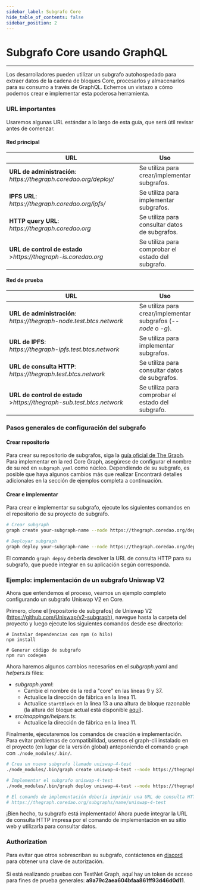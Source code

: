 ```yaml
---
sidebar_label: Subgrafo Core
hide_table_of_contents: false
sidebar_position: 2
---
```


# Subgrafo Core usando GraphQL

---

Los desarrolladores pueden utilizar un subgrafo autohospedado para extraer datos de la cadena de bloques Core, procesarlos y almacenarlos para su consumo a través de GraphQL. Echemos un vistazo a cómo podemos crear e implementar esta poderosa herramienta.

### URL importantes

Usaremos algunas URL estándar a lo largo de esta guía, que será útil revisar antes de comenzar.

#### Red principal

<table><thead><tr><th width="342">URL</th><th>Uso</th></tr></thead><tbody><tr><td><strong>URL de administración</strong>: <em>https://thegraph.coredao.org/deploy/</em></td><td>Se utiliza para crear/implementar subgrafos.</td></tr><tr><td><strong>IPFS URL</strong>: <em>https://thegraph.coredao.org/ipfs/</em></td><td>Se utiliza para implementar subgrafos.</td></tr><tr><td><strong>HTTP query URL</strong>: <em>https://thegraph.coredao.org</em></td><td>Se utiliza para consultar datos de subgrafos.</td></tr><tr><td><strong>URL de control de estado</strong><br/>><em>https://thegraph-is.coredao.org</em></td><td>Se utiliza para comprobar el estado del subgrafo.</td></tr></tbody></table>

#### Red de prueba

<table><thead><tr><th width="345">URL</th><th>Uso</th></tr></thead><tbody><tr><td><strong>URL de administración</strong>: <br/><em>https://thegraph-node.test.btcs.network</em></td><td>Se utiliza para crear/implementar subgrafos (<em>--node</em> o <em>-g</em>).</td></tr><tr><td><strong>URL de IPFS</strong>: <br/><em>https://thegraph-ipfs.test.btcs.network</em></td><td>Se utiliza para implementar subgrafos.</td></tr><tr><td><strong>URL de consulta HTTP</strong>: <br/><em>https://thegraph.test.btcs.network</em></td><td>Se utiliza para consultar datos de subgrafos.</td></tr><tr><td><strong>URL de control de estado</strong><br/>><em>https://thegraph-sub.test.btcs.network</em></td><td>Se utiliza para comprobar el estado del subgrafo.</td></tr></tbody></table>

### Pasos generales de configuración del subgrafo

#### Crear repositorio

Para crear su repositorio de subgrafos, siga la [guía oficial de The Graph](https://thegraph.com/docs/en/developing/creating-a-subgraph/). Para implementar en la red Core Graph, asegúrese de configurar el nombre de su red en `subgraph.yaml` como núcleo. Dependiendo de su subgrafo, es posible que haya algunos cambios más que realizar Encontrará detalles adicionales en la sección de ejemplos completa a continuación.

#### Crear e implementar

Para crear e implementar su subgrafo, ejecute los siguientes comandos en el repositorio de su proyecto de subgrafo.

```bash
# Crear subgraph
graph create your-subgraph-name --node https://thegraph.coredao.org/deploy/

# Deployar subgraph
graph deploy your-subgraph-name --node https://thegraph.coredao.org/deploy/ --ipfs https://thegraph.coredao.org/ipfs/
```

El comando `graph depoy` debería devolver la URL de consulta HTTP para su subgrafo, que puede integrar en su aplicación según corresponda.

### Ejemplo: implementación de un subgrafo Uniswap V2

Ahora que entendemos el proceso, veamos un ejemplo completo configurando un subgrafo Uniswap V2 en Core.

Primero, clone el [repositorio de subgrafos] de Uniswap V2 (https://github.com/Uniswap/v2-subgraph), navegue hasta la carpeta del proyecto y luego ejecute los siguientes comandos desde ese directorio:

```
# Instalar dependencias con npm (o hilo)
npm install

# Generar código de subgrafo
npm run codegen
```

Ahora haremos algunos cambios necesarios en el
_subgraph.yaml_ and _helpers.ts_ files:

- _subgraph.yaml_:
  - Cambie el nombre de la red a "core" en las líneas 9 y 37.
  - Actualice la dirección de fábrica en la línea 11.
  - Actualice `startBlock` en la línea 13 a una altura de bloque razonable (la altura del bloque actual está disponible [aquí](https://scan.coredao.org/)).
- _src/mappings/helpers.ts_:
  - Actualice la dirección de fábrica en la línea 11.

Finalmente, ejecutaremos los comandos de creación e implementación. Para evitar problemas de compatibilidad, usemos el graph-cli instalado en el proyecto (en lugar de la versión global) anteponiendo el comando `graph` con `./node_modules/.bin/`.

```bash
# Crea un nuevo subgrafo llamado uniswap-4-test
./node_modules/.bin/graph create uniswap-4-test --node https://thegraph.coredao.org/deploy/

# Implementar el subgrafo uniswap-4-test
./node_modules/.bin/graph deploy uniswap-4-test --node https://thegraph.coredao.org/deploy/ --ipfs https://thegraph.coredao.org/ipfs/

# El comando de implementación debería imprimir una URL de consulta HTTP similar a:
# https://thegraph.coredao.org/subgraphs/name/uniswap-4-test
```

¡Bien hecho, tu subgrafo está implementado! Ahora puede integrar la URL de consulta HTTP impresa por el comando de implementación en su sitio web y utilizarla para consultar datos.

### Authorization

Para evitar que otros sobrescriban su subgrafo, contáctenos en [discord](https://discord.com/invite/coredaoofficial) para obtener una clave de autorización.\
\
Si está realizando pruebas con TestNet Graph, aquí hay un token de acceso para fines de prueba generales: **a9a79c2aea604bfaa861ff93d46d0d11**.
